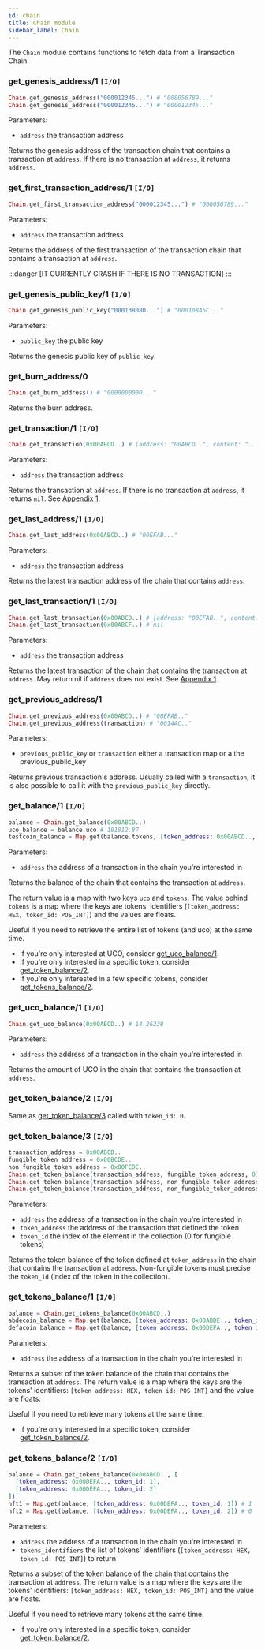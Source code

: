 ```yaml
---
id: chain
title: Chain module
sidebar_label: Chain
---
```


The `Chain` module contains functions to fetch data from a Transaction Chain.

### get_genesis_address/1 `[I/O]`

```elixir
Chain.get_genesis_address("000012345...") # "000056789..."
Chain.get_genesis_address("000012345...") # "000012345..."
```

Parameters:

- `address` the transaction address

Returns the genesis address of the transaction chain that contains a transaction at `address`. If there is no transaction at `address`, it returns `address`.

### get_first_transaction_address/1 `[I/O]`

```elixir
Chain.get_first_transaction_address("000012345...") # "000056789..."
```

Parameters:

- `address` the transaction address

Returns the address of the first transaction of the transaction chain that contains a transaction at `address`.

:::danger
[IT CURRENTLY CRASH IF THERE IS NO TRANSACTION]
:::

### get_genesis_public_key/1 `[I/O]`

```elixir
Chain.get_genesis_public_key("00013B08D...") # "000108A5C..."
```

Parameters:

- `public_key` the public key

Returns the genesis public key of `public_key`.

### get_burn_address/0

```elixir
Chain.get_burn_address() # "0000000000..."
```

Returns the burn address.

### get_transaction/1  `[I/O]`

```elixir
Chain.get_transaction(0x00ABCD..) # [address: "00ABCD..", content: "...", uco_transfers: [], ...]
```

Parameters:

- `address` the transaction address

Returns the transaction at `address`. If there is no transaction at `address`, it returns `nil`. See [Appendix 1](/build/smart-contracts/language/actions#appendix-1-the-transaction-map).

### get_last_address/1 `[I/O]`

```elixir
Chain.get_last_address(0x00ABCD..) # "00EFAB..."
```

Parameters:

- `address` the transaction address

Returns the latest transaction address of the chain that contains `address`.

### get_last_transaction/1 `[I/O]`

```elixir
Chain.get_last_transaction(0x00ABCD..) # [address: "00EFAB..", content: "...", uco_transfers: [], ...]
Chain.get_last_transaction(0x00ABCF..) # nil
```

Parameters:

- `address` the transaction address

Returns the latest transaction of the chain that contains the transaction at `address`. May return nil if `address` does not exist. See [Appendix 1](/build/smart-contracts/language/actions#appendix-1-the-transaction-map).

### get_previous_address/1

```elixir
Chain.get_previous_address(0x00ABCD..) # "00EFAB.."
Chain.get_previous_address(transaction) # "0014AC.."
```

Parameters:

- `previous_public_key` or `transaction` either a transaction map or a the previous_public_key

Returns previous transaction's address. Usually called with a `transaction`, it is also possible to call it with the `previous_public_key` directly.

### get_balance/1 `[I/O]`

```elixir
balance = Chain.get_balance(0x00ABCD..)
uco_balance = balance.uco # 181812.87
testcoin_balance = Map.get(balance.tokens, [token_address: 0x00ABCD.., token_id: 0]) # 4756.5401
```

Parameters:

- `address` the address of a transaction in the chain you're interested in

Returns the balance of the chain that contains the transaction at `address`.

The return value is a map with two keys `uco` and `tokens`. The value behind `tokens` is a map where the keys are tokens' identifiers (`[token_address: HEX, token_id: POS_INT]`) and the values are floats.

Useful if you need to retrieve the entire list of tokens (and uco) at the same time.

- If you're only interested at UCO, consider [get_uco_balance/1](#get_uco_balance1-io).
- If you're only interested in a specific token, consider [get_token_balance/2](#get_token_balance2-io).
- If you're only interested in a few specific tokens, consider [get_tokens_balance/2](#get_tokens_balance2-io).

### get_uco_balance/1 `[I/O]`

```elixir
Chain.get_uco_balance(0x00ABCD..) # 14.26239
```

Parameters:

- `address` the address of a transaction in the chain you're interested in

Returns the amount of UCO in the chain that contains the transaction at `address`.

### get_token_balance/2 `[I/O]`

Same as [get_token_balance/3](#get_token_balance3-io) called with `token_id: 0`.

### get_token_balance/3 `[I/O]`

```elixir
transaction_address = 0x00ABCD..
fungible_token_address = 0x00BCDE..
non_fungible_token_address = 0x00FEDC..
Chain.get_token_balance(transaction_address, fungible_token_address, 0) # 14.26239591
Chain.get_token_balance(transaction_address, non_fungible_token_address, 1) # 1
Chain.get_token_balance(transaction_address, non_fungible_token_address, 2) # 0
```

Parameters:

- `address` the address of a transaction in the chain you're interested in
- `token_address` the address of the transaction that defined the token
- `token_id` the index of the element in the collection (0 for fungible tokens)

Returns the token balance of the token defined at `token_address` in the chain that contains the transaction at `address`.
Non-fungible tokens must precise the `token_id` (index of the token in the collection).

### get_tokens_balance/1 `[I/O]`

```elixir
balance = Chain.get_tokens_balance(0x00ABCD..)
abdecoin_balance = Map.get(balance, [token_address: 0x00ABDE.., token_id: 0]) # 8.90800012
defacoin_balance = Map.get(balance, [token_address: 0x00DEFA.., token_id: 0]) # 4.05902597
```

Parameters:

- `address` the address of a transaction in the chain you're interested in

Returns a subset of the token balance of the chain that contains the transaction at `address`.
The return value is a map where the keys are the tokens' identifiers: `[token_address: HEX, token_id: POS_INT]` and the value are floats.

Useful if you need to retrieve many tokens at the same time.

- If you're only interested in a specific token, consider  [get_token_balance/2](#get_token_balance2-io).

### get_tokens_balance/2 `[I/O]`

```elixir
balance = Chain.get_tokens_balance(0x00ABCD.., [
  [token_address: 0x00DEFA.., token_id: 1],
  [token_address: 0x00DEFA.., token_id: 2]
])
nft1 = Map.get(balance, [token_address: 0x00DEFA.., token_id: 1]) # 1
nft2 = Map.get(balance, [token_address: 0x00DEFA.., token_id: 2]) # 0
```

Parameters:

- `address` the address of a transaction in the chain you're interested in
- `tokens_identifiers` the list of tokens' identifiers (`[token_address: HEX, token_id: POS_INT]`) to return

Returns a subset of the token balance of the chain that contains the transaction at `address`.
The return value is a map where the keys are the tokens' identifiers: `[token_address: HEX, token_id: POS_INT]` and the value are floats.

Useful if you need to retrieve many tokens at the same time.

- If you're only interested in a specific token, consider [get_token_balance/2](#get_token_balance2-io).
